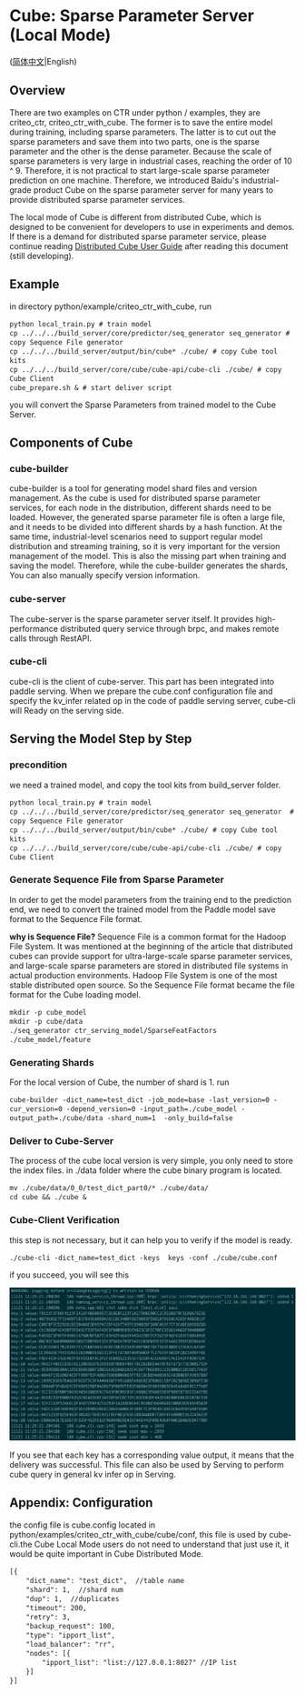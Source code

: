# Cube: Sparse Parameter Server (Local Mode)

([简体中文](./CUBE_LOCAL_CN.md)|English)

## Overview

There are two examples on CTR under python / examples, they are criteo_ctr, criteo_ctr_with_cube. The former is to save the entire model during training, including sparse parameters. The latter is to cut out the sparse parameters and save them into two parts, one is the sparse parameter and the other is the dense parameter. Because the scale of sparse parameters is very large in industrial cases, reaching the order of 10 ^ 9. Therefore, it is not practical to start large-scale sparse parameter prediction on one machine. Therefore, we introduced Baidu's industrial-grade product Cube on the sparse parameter server for many years to provide distributed sparse parameter services.

The local mode of Cube is different from distributed Cube, which is designed to be convenient for developers to use in experiments and demos. If there is a demand for distributed sparse parameter service, please continue reading [Distributed Cube User Guide](./Distributed_Cube) after reading this document (still developing).


## Example
in directory python/example/criteo_ctr_with_cube, run

```
python local_train.py # train model
cp ../../../build_server/core/predictor/seq_generator seq_generator # copy Sequence File generator
cp ../../../build_server/output/bin/cube* ./cube/ # copy Cube tool kits
cp ../../../build_server/core/cube/cube-api/cube-cli ./cube/ # copy Cube Client
cube_prepare.sh & # start deliver script
```
you will convert the Sparse Parameters from trained model to the Cube Server.

## Components of Cube

### cube-builder

cube-builder is a tool for generating model shard files and version management. As the cube is used for distributed sparse parameter services, for each node in the distribution, different shards need to be loaded. However, the generated sparse parameter file is often a large file, and it needs to be divided into different shards by a hash function. At the same time, industrial-level scenarios need to support regular model distribution and streaming training, so it is very important for the version management of the model. This is also the missing part when training and saving the model. Therefore, while the cube-builder generates the shards, You can also manually specify version information.

### cube-server

The cube-server is the sparse parameter server itself. It provides high-performance distributed query service through brpc, and makes remote calls through RestAPI.

### cube-cli

cube-cli is the client of cube-server. This part has been integrated into paddle serving. When we prepare the cube.conf configuration file and specify the kv_infer related op in the code of paddle serving server, cube-cli will Ready on the serving side.


## Serving the Model Step by Step
### precondition

we need a trained model, and copy the tool kits from build_server folder.
```
python local_train.py # train model
cp ../../../build_server/core/predictor/seq_generator seq_generator  # copy Sequence File generator
cp ../../../build_server/output/bin/cube* ./cube/ # copy Cube tool kits
cp ../../../build_server/core/cube/cube-api/cube-cli ./cube/ # copy Cube Client
```

### Generate Sequence File from Sparse Parameter

In order to get the model parameters from the training end to the prediction end, we need to convert the trained model from the Paddle model save format to the Sequence File format.

**why is Sequence File?**
Sequence File is a common format for the Hadoop File System. It was mentioned at the beginning of the article that distributed cubes can provide support for ultra-large-scale sparse parameter services, and large-scale sparse parameters are stored in distributed file systems in actual production environments. Hadoop File System is one of the most stable distributed open source. So the Sequence File format became the file format for the Cube loading model.

```
mkdir -p cube_model
mkdir -p cube/data
./seq_generator ctr_serving_model/SparseFeatFactors ./cube_model/feature
```

### Generating Shards

For the local version of Cube, the number of shard is 1. run

```
cube-builder -dict_name=test_dict -job_mode=base -last_version=0 -cur_version=0 -depend_version=0 -input_path=./cube_model -output_path=./cube/data -shard_num=1  -only_build=false
```


### Deliver to Cube-Server

The process of the cube local version is very simple, you only need to store the index files. in ./data folder where the cube binary program is located.
```
mv ./cube/data/0_0/test_dict_part0/* ./cube/data/
cd cube && ./cube &
```


### Cube-Client Verification

this step is not necessary, but it can help you to verify if the model is ready.
```
./cube-cli -dict_name=test_dict -keys  keys -conf ./cube/cube.conf
```
if you succeed, you will see this
<p align="center">
    <img src="cube-cli.png" width="700">
</p>

If you see that each key has a corresponding value output, it means that the delivery was successful. This file can also be used by Serving to perform cube query in general kv infer op in Serving.


## Appendix: Configuration
the config file is cube.config located in python/examples/criteo_ctr_with_cube/cube/conf, this file is used by cube-cli.the Cube Local Mode users do not need to understand that just use it, it would be quite important in Cube Distributed Mode.

```
[{
    "dict_name": "test_dict",  //table name
    "shard": 1,  //shard num
    "dup": 1,  //duplicates
    "timeout": 200,
    "retry": 3,
    "backup_request": 100,
    "type": "ipport_list",
    "load_balancer": "rr",
    "nodes": [{
        "ipport_list": "list://127.0.0.1:8027" //IP list
    }]
}]
```

